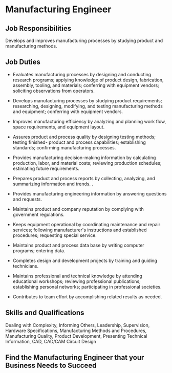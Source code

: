 # Manufacturing Engineer

## Job Responsibilities

Develops and improves manufacturing processes by studying product and manufacturing methods.

## Job Duties

* Evaluates manufacturing processes by designing and conducting research programs; applying knowledge of product design, fabrication, assembly, tooling, and materials; conferring with equipment vendors; soliciting observations from operators.

* Develops manufacturing processes by studying product requirements; researching, designing, modifying, and testing manufacturing methods and equipment; conferring with equipment vendors.

* Improves manufacturing efficiency by analyzing and planning work flow, space requirements, and equipment layout.

* Assures product and process quality by designing testing methods; testing finished- product and process capabilities; establishing standards; confirming manufacturing processes.

* Provides manufacturing decision-making information by calculating production, labor, and material costs; reviewing production schedules; estimating future requirements.

* Prepares product and process reports by collecting, analyzing, and summarizing information and trends. .

* Provides manufacturing engineering information by answering questions and requests.

* Maintains product and company reputation by complying with government regulations.

* Keeps equipment operational by coordinating maintenance and repair services; following manufacturer&apos;s instructions and established procedures; requesting special service.

* Maintains product and process data base by writing computer programs; entering data.

* Completes design and development projects by training and guiding technicians.

* Maintains professional and technical knowledge by attending educational workshops; reviewing professional publications; establishing personal networks; participating in professional societies.

* Contributes to team effort by accomplishing related results as needed.

## Skills and Qualifications

Dealing with Complexity, Informing Others, Leadership, Supervision, Hardware Specifications, Manufacturing Methods and Procedures, Manufacturing Quality, Product Development, Presenting Technical Information, CAD, CAD/CAM Circuit Design

## Find the Manufacturing Engineer that your Business Needs to Succeed

